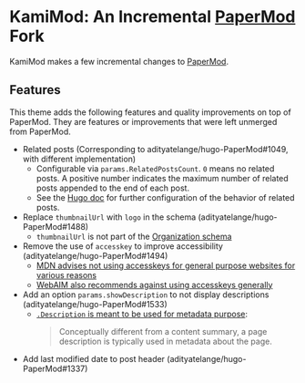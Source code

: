 <!-- insert
---
title: "KamiMod: An Incremental PaperMod Fork"
date: 2024-06-02
author: "8 Hobbies"
tags: ["themes"]
---
end_insert -->
<!-- Powered by https://cj.rs/riss -->
<!-- remove -->

# KamiMod: An Incremental [PaperMod][] Fork
<!-- end_remove -->

KamiMod makes a few incremental changes to [PaperMod][].

## Features

This theme adds the following features and quality improvements on top of PaperMod. They are
features or improvements that were left unmerged from PaperMod.

- Related posts (Corresponding to adityatelange/hugo-PaperMod#1049, with different implementation)
  - Configurable via `params.RelatedPostsCount`. `0` means no related posts. A positive number indicates the maximum number of related posts appended to the end of each post.
  - See the [Hugo doc](https://gohugo.io/content-management/related/) for further configuration of the behavior of related posts.
- Replace `thumbnailUrl` with `logo` in the schema (adityatelange/hugo-PaperMod#1488)
  - `thumbnailUrl` is not part of the [Organization schema](https://schema.org/Organization)
- Remove the use of `accesskey` to improve accessibility (adityatelange/hugo-PaperMod#1494)
  - [MDN advises not using accesskeys for general purpose websites for various reasons](https://developer.mozilla.org/en-US/docs/Web/HTML/Global_attributes/accesskey#accessibility_concerns)
  - [WebAIM also recommends against using accesskeys generally](https://webaim.org/techniques/keyboard/accesskey)
- Add an option `params.showDescription` to not display descriptions (adityatelange/hugo-PaperMod#1533)
  - [`.Description` is meant to be used for metadata purpose](https://gohugo.io/methods/page/description/):
    > Conceptually different from a content summary, a page description is typically used in metadata about the page.
- Add last modified date to post header (adityatelange/hugo-PaperMod#1337)


[PaperMod]: https://github.com/adityatelange/hugo-PaperMod
